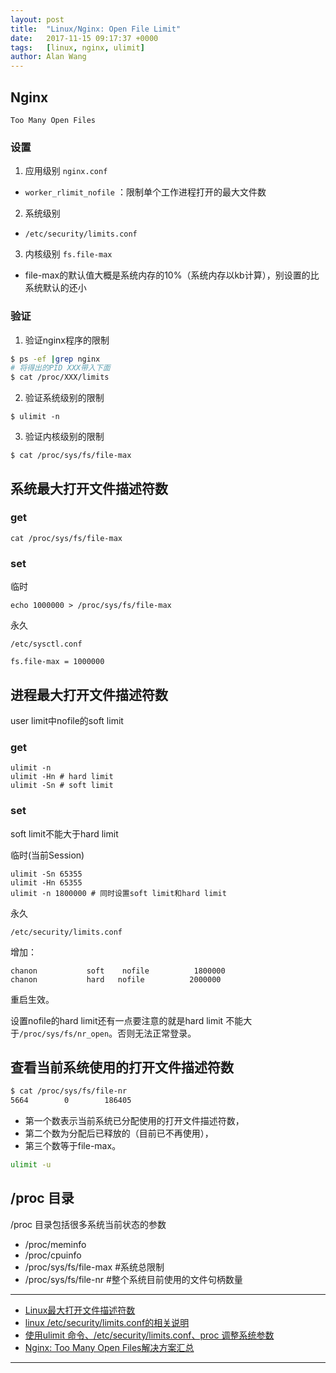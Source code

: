 ```yaml
---
layout: post
title:  "Linux/Nginx: Open File Limit"
date:   2017-11-15 09:17:37 +0000
tags:   [linux, nginx, ulimit]
author: Alan Wang
---
```



## Nginx

`Too Many Open Files`

### 设置

1. 应用级别 `nginx.conf`
  - `worker_rlimit_nofile` ：限制单个工作进程打开的最大文件数
2. 系统级别
  - `/etc/security/limits.conf`
3. 内核级别 `fs.file-max`
  - file-max的默认值大概是系统内存的10%（系统内存以kb计算），别设置的比系统默认的还小

### 验证

1. 验证nginx程序的限制

```sh
$ ps -ef |grep nginx
# 将得出的PID XXX带入下面
$ cat /proc/XXX/limits
```

2. 验证系统级别的限制

```
$ ulimit -n
```

3. 验证内核级别的限制

```
$ cat /proc/sys/fs/file-max
```

## 系统最大打开文件描述符数

### get

```
cat /proc/sys/fs/file-max
```

### set

临时

```
echo 1000000 > /proc/sys/fs/file-max
```

永久

`/etc/sysctl.conf`

```
fs.file-max = 1000000
```

## 进程最大打开文件描述符数

user limit中nofile的soft limit

### get
```
ulimit -n
ulimit -Hn # hard limit
ulimit -Sn # soft limit
```

### set

soft limit不能大于hard limit

临时(当前Session)

```
ulimit -Sn 65355
ulimit -Hn 65355
ulimit -n 1800000 # 同时设置soft limit和hard limit
```

永久

`/etc/security/limits.conf`

增加：

```
chanon           soft    nofile          1800000
chanon           hard   nofile          2000000
```

重启生效。

设置nofile的hard limit还有一点要注意的就是hard limit
不能大于`/proc/sys/fs/nr_open`。否则无法正常登录。

## 查看当前系统使用的打开文件描述符数

```sh
$ cat /proc/sys/fs/file-nr
5664        0        186405
```

- 第一个数表示当前系统已分配使用的打开文件描述符数，
- 第二个数为分配后已释放的（目前已不再使用），
- 第三个数等于file-max。

```sh
ulimit -u
```

## /proc 目录

/proc 目录包括很多系统当前状态的参数

- /proc/meminfo
- /proc/cpuinfo
- /proc/sys/fs/file-max #系统总限制
- /proc/sys/fs/file-nr #整个系统目前使用的文件句柄数量


---

- [Linux最大打开文件描述符数](http://blog.csdn.net/superchanon/article/details/13303705)
- [linux /etc/security/limits.conf的相关说明](http://blog.csdn.net/taijianyu/article/details/5976319)
- [使用ulimit 命令、/etc/security/limits.conf、proc 调整系统参数](http://www.jianshu.com/p/23ee9db2a620)
- [Nginx: Too Many Open Files解决方案汇总](http://blog.csdn.net/jacson_bai/article/details/42171637)

---